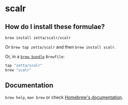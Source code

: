# scalr

## How do I install these formulae?

`brew install zetta/scalr/scalr`

Or `brew tap zetta/scalr` and then `brew install scalr`.

Or, in a [`brew bundle`](https://github.com/Homebrew/homebrew-bundle) `Brewfile`:

```ruby
tap "zetta/scalr"
brew "scalr"
```

## Documentation

`brew help`, `man brew` or check [Homebrew's documentation](https://docs.brew.sh).
